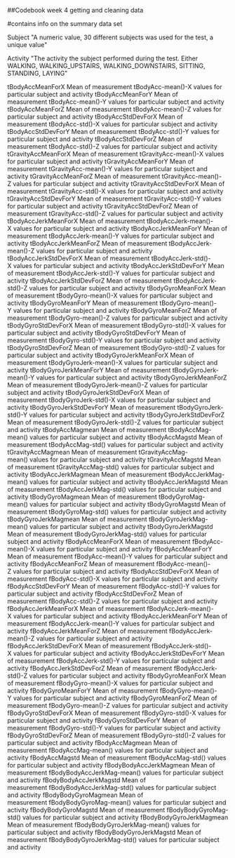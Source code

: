 ##Codebook week 4 getting and cleaning data

#contains info on the summary data set

Subject	                    "A numeric value, 30 different subjects was used for the test, a unique value"

Activity                  	"The activity the subject  performed during the test. Either WALKING, WALKING_UPSTAIRS,                                                WALKING_DOWNSTAIRS, SITTING, STANDING, LAYING"

tBodyAccMeanForX          	Mean of measurement tBodyAcc-mean()-X values for particular subject and activity
tBodyAccMeanForY          	Mean of measurement tBodyAcc-mean()-Y values for particular subject and activity
tBodyAccMeanForZ          	Mean of measurement tBodyAcc-mean()-Z values for particular subject and activity
tBodyAccStdDevForX        	Mean of measurement tBodyAcc-std()-X values for particular subject and activity
tBodyAccStdDevForY	        Mean of measurement tBodyAcc-std()-Y values for particular subject and activity
tBodyAccStdDevForZ        	Mean of measurement tBodyAcc-std()-Z values for particular subject and activity
tGravityAccMeanForX	        Mean of measurement tGravityAcc-mean()-X values for particular subject and activity
tGravityAccMeanForY	        Mean of measurement tGravityAcc-mean()-Y values for particular subject and activity
tGravityAccMeanForZ       	Mean of measurement tGravityAcc-mean()-Z values for particular subject and activity
tGravityAccStdDevForX	      Mean of measurement tGravityAcc-std()-X values for particular subject and activity
tGravityAccStdDevForY	      Mean of measurement tGravityAcc-std()-Y values for particular subject and activity
tGravityAccStdDevForZ	      Mean of measurement tGravityAcc-std()-Z values for particular subject and activity
tBodyAccJerkMeanForX      	Mean of measurement tBodyAccJerk-mean()-X values for particular subject and activity
tBodyAccJerkMeanForY      	Mean of measurement tBodyAccJerk-mean()-Y values for particular subject and activity
tBodyAccJerkMeanForZ	      Mean of measurement tBodyAccJerk-mean()-Z values for particular subject and activity
tBodyAccJerkStdDevForX     	Mean of measurement tBodyAccJerk-std()-X values for particular subject and activity
tBodyAccJerkStdDevForY	    Mean of measurement tBodyAccJerk-std()-Y values for particular subject and activity
tBodyAccJerkStdDevForZ	    Mean of measurement tBodyAccJerk-std()-Z values for particular subject and activity
tBodyGyroMeanForX         	Mean of measurement tBodyGyro-mean()-X values for particular subject and activity
tBodyGyroMeanForY         	Mean of measurement tBodyGyro-mean()-Y values for particular subject and activity
tBodyGyroMeanForZ	          Mean of measurement tBodyGyro-mean()-Z values for particular subject and activity
tBodyGyroStdDevForX       	Mean of measurement tBodyGyro-std()-X values for particular subject and activity
tBodyGyroStdDevForY       	Mean of measurement tBodyGyro-std()-Y values for particular subject and activity
tBodyGyroStdDevForZ	        Mean of measurement tBodyGyro-std()-Z values for particular subject and activity
tBodyGyroJerkMeanForX     	Mean of measurement tBodyGyroJerk-mean()-X values for particular subject and activity
tBodyGyroJerkMeanForY	      Mean of measurement tBodyGyroJerk-mean()-Y values for particular subject and activity
tBodyGyroJerkMeanForZ     	Mean of measurement tBodyGyroJerk-mean()-Z values for particular subject and activity
tBodyGyroJerkStdDevForX   	Mean of measurement tBodyGyroJerk-std()-X values for particular subject and activity
tBodyGyroJerkStdDevForY   	Mean of measurement tBodyGyroJerk-std()-Y values for particular subject and activity
tBodyGyroJerkStdDevForZ	    Mean of measurement tBodyGyroJerk-std()-Z values for particular subject and activity
tBodyAccMagmean	            Mean of measurement tBodyAccMag-mean() values for particular subject and activity
tBodyAccMagstd	            Mean of measurement tBodyAccMag-std() values for particular subject and activity
tGravityAccMagmean        	Mean of measurement tGravityAccMag-mean() values for particular subject and activity
tGravityAccMagstd         	Mean of measurement tGravityAccMag-std() values for particular subject and activity
tBodyAccJerkMagmean	        Mean of measurement tBodyAccJerkMag-mean() values for particular subject and activity
tBodyAccJerkMagstd	        Mean of measurement tBodyAccJerkMag-std() values for particular subject and activity
tBodyGyroMagmean	          Mean of measurement tBodyGyroMag-mean() values for particular subject and activity
tBodyGyroMagstd	            Mean of measurement tBodyGyroMag-std() values for particular subject and activity
tBodyGyroJerkMagmean      	Mean of measurement tBodyGyroJerkMag-mean() values for particular subject and activity
tBodyGyroJerkMagstd	        Mean of measurement tBodyGyroJerkMag-std() values for particular subject and activity
fBodyAccMeanForX          	Mean of measurement fBodyAcc-mean()-X values for particular subject and activity
fBodyAccMeanForY          	Mean of measurement fBodyAcc-mean()-Y values for particular subject and activity
fBodyAccMeanForZ          	Mean of measurement fBodyAcc-mean()-Z values for particular subject and activity
fBodyAccStdDevForX        	Mean of measurement fBodyAcc-std()-X values for particular subject and activity
fBodyAccStdDevForY        	Mean of measurement fBodyAcc-std()-Y values for particular subject and activity
fBodyAccStdDevForZ	        Mean of measurement fBodyAcc-std()-Z values for particular subject and activity
fBodyAccJerkMeanForX      	Mean of measurement fBodyAccJerk-mean()-X values for particular subject and activity
fBodyAccJerkMeanForY	      Mean of measurement fBodyAccJerk-mean()-Y values for particular subject and activity
fBodyAccJerkMeanForZ      	Mean of measurement fBodyAccJerk-mean()-Z values for particular subject and activity
fBodyAccJerkStdDevForX    	Mean of measurement fBodyAccJerk-std()-X values for particular subject and activity
fBodyAccJerkStdDevForY    	Mean of measurement fBodyAccJerk-std()-Y values for particular subject and activity
fBodyAccJerkStdDevForZ    	Mean of measurement fBodyAccJerk-std()-Z values for particular subject and activity
fBodyGyroMeanForX	          Mean of measurement fBodyGyro-mean()-X values for particular subject and activity
fBodyGyroMeanForY	          Mean of measurement fBodyGyro-mean()-Y values for particular subject and activity
fBodyGyroMeanForZ	          Mean of measurement fBodyGyro-mean()-Z values for particular subject and activity
fBodyGyroStdDevForX       	Mean of measurement fBodyGyro-std()-X values for particular subject and activity
fBodyGyroStdDevForY	        Mean of measurement fBodyGyro-std()-Y values for particular subject and activity
fBodyGyroStdDevForZ	        Mean of measurement fBodyGyro-std()-Z values for particular subject and activity
fBodyAccMagmean           	Mean of measurement fBodyAccMag-mean() values for particular subject and activity
fBodyAccMagstd            	Mean of measurement fBodyAccMag-std() values for particular subject and activity
fBodyBodyAccJerkMagmean	    Mean of measurement fBodyBodyAccJerkMag-mean() values for particular subject and activity
fBodyBodyAccJerkMagstd    	Mean of measurement fBodyBodyAccJerkMag-std() values for particular subject and activity
fBodyBodyGyroMagmean      	Mean of measurement fBodyBodyGyroMag-mean() values for particular subject and activity
fBodyBodyGyroMagstd	        Mean of measurement fBodyBodyGyroMag-std() values for particular subject and activity
fBodyBodyGyroJerkMagmean	  Mean of measurement fBodyBodyGyroJerkMag-mean() values for particular subject and activity
fBodyBodyGyroJerkMagstd	    Mean of measurement fBodyBodyGyroJerkMag-std() values for particular subject and activity

